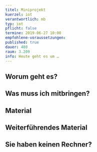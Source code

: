 ```yaml
---
titel: Miniprojekt
kuerzel: iot
verantwortlich: mb
typ: iot
pflicht: false
termine: 2019-06-27 10:00
empfohlene-voraussetzungen: 
published: true
dauer: 480
raum: 3.209
info: Heute geht es um …
---
```


## Worum geht es?

## Was muss ich mitbringen?

## Material

## Weiterführendes Material

## Sie haben keinen Rechner?
